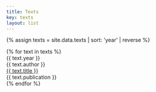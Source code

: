 ```yaml
---
title: Texts
key: texts
layout: list
---
```


{% assign texts = site.data.texts | sort: 'year' | reverse %}

<main class="py-2">
<article class="container py-1 mt-5">
    {% for text in texts %}
    <div class="row my-4">
        <div class="col-1">{{ text.year }}</div>
        <div class="col-lg-2 col-md-10">{{ text.author }}</div>
        <div class="col-lg-6 col-md-12"><a href="{{ text.link }}">{{ text.title }}</a></div>        
        <div class="col-lg-3 col-md-12">{{ text.publication }}</div>
    </div>
    {% endfor %}
</article>
</main>